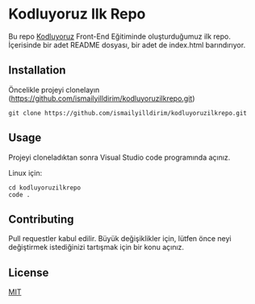 # Kodluyoruz Ilk Repo

Bu repo [Kodluyoruz](https://kodluyoruz.org) Front-End Eğitiminde oluşturduğumuz ilk repo. İçerisinde bir adet README dosyası, bir adet de index.html barındırıyor.

## Installation

Öncelikle projeyi clonelayın (https://github.com/ismailyilldirim/kodluyoruzilkrepo.git) 
```
git clone https://github.com/ismailyilldirim/kodluyoruzilkrepo.git
```


## Usage

Projeyi cloneladıktan sonra Visual Studio code programında açınız.

Linux için:
````
cd kodluyoruzilkrepo
code .
````

## Contributing

Pull requestler kabul edilir. Büyük değişiklikler için, lütfen önce neyi değiştirmek istediğinizi tartışmak için bir konu açınız.

## License

[MIT](https://choosealicense.com/licenses/mit/)

